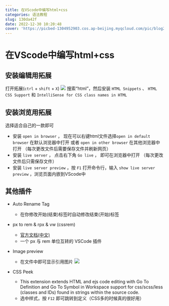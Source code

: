 ```yaml
---
title: 在VScode中编写html+css
categories: 语法教程
slug: 130da42f
date: 2022-12-30 10:20:48
cover: 'https://picbed-1304952903.cos.ap-beijing.myqcloud.com/pic/blog202302091657180.png'
---
```

# 在VScode中编写html+css

## 安装编辑用拓展

打开拓展(`ctrl` + `shift` + `X`)
![](https://picbed-1304952903.cos.ap-beijing.myqcloud.com/pic/blog20221230084551.png)
搜索“html”，然后安装 `HTML Snippets` 、 `HTML CSS Support` 和 `IntelliSense for CSS class names in HTML`

## 安装浏览用拓展
选择适合自己的一款即可
- 安装 `open in browser` ， 现在可以右键html文件选择`open in default browser` 在默认浏览器中打开 或者 `open in other browser` 在其他浏览器中打开 （每次更改文件后需要保存文件并刷新网页）
- 安装 `live server` ， 点击右下角 `Go live` ， 即可在浏览器中打开 （每次更改文件后只需保存文件）
- 安装 `live server preview` ，按 `F1` 打开命令行，输入 `show live server preview` ，浏览页面内嵌到VScode中 

## 其他插件
- Auto Rename Tag
  - 在你修改开始(结束)标签时自动修改结束(开始)标签
- px to rem & rpx & vw (cssrem)
  - [官方文档(中文)](https://github.com/cipchk/vscode-cssrem/blob/HEAD/README.zh-CN.md)
  - 一个 px 与 rem 单位互转的 VSCode 插件
- Image preview
  - 在文件中即可显示引用图片
  ![](https://picbed-1304952903.cos.ap-beijing.myqcloud.com/pic/blog20221230104925.png)

- CSS Peek
  - This extension extends HTML and ejs code editing with Go To Definition and Go To Symbol in Workspace support for css/scss/less (classes and IDs) found in strings within the source code.
  - 选中样式，按 `F12` 即可跳转到定义（CSS多的时候真的很好用）